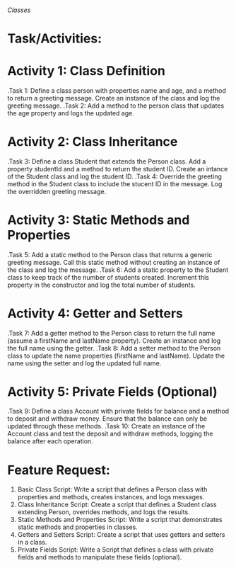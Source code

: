 ###### Classes ######

# Task/Activities:

# Activity 1: Class Definition

.Task 1: Define a class person with properties name and age, and a method to return a greeting message. Create an instance of the class and log the greeting message.
.Task 2: Add a method to the person class that updates the age property and logs the updated age.

# Activity 2: Class Inheritance

.Task 3: Define a class Student that extends the Person class. Add a property studentId and a method to return the student ID. Create an intance of the Student class and log the student ID.
.Task 4: Override the greeting method in the Student class to include the stucent ID in the message. Log the overridden greeting message.

# Activity 3: Static Methods and Properties

.Task 5: Add a static method to the Person class that returns a generic greeting message. Call this static method without creating an instance of the class and log the message.
.Task 6: Add a static property to the Student class to keep track of the number of students created. Increment this property in the constructor and log the total number of students.

# Activity 4: Getter and Setters

.Task 7: Add a getter method to the Person class to return the full name (assume a firstName and lastName property). Create an instance and log the full name using the getter.
.Task 8: Add a setter method to the Person class to update the name properties (firstName and lastName). Update the name using the setter and log the updated full name.

# Activity 5: Private Fields (Optional)

.Task 9: Define a class Account with private fields for balance and a method to deposit and withdraw money. Ensure that the balance can only be updated through these methods.
.Task 10: Create an instance of the Account class and test the deposit and withdraw methods, logging the balance after each operation.

# Feature Request: 
1. Basic Class Script: Write a script that defines a Person class with properties and methods, creates instances, and logs messages.
2. Class Inheritance Script: Create a script that defines a Student class extending Person, overrides methods, and logs the results.
3. Static Methods and Properties Script: Write a script that demonstrates static methods and properties in classes.
4. Getters and Setters Script: Create a script that uses getters and setters in a class.
5. Private Fields Script: Write a Script that defines a class with private fields and methods to manipulate these fields (optional).